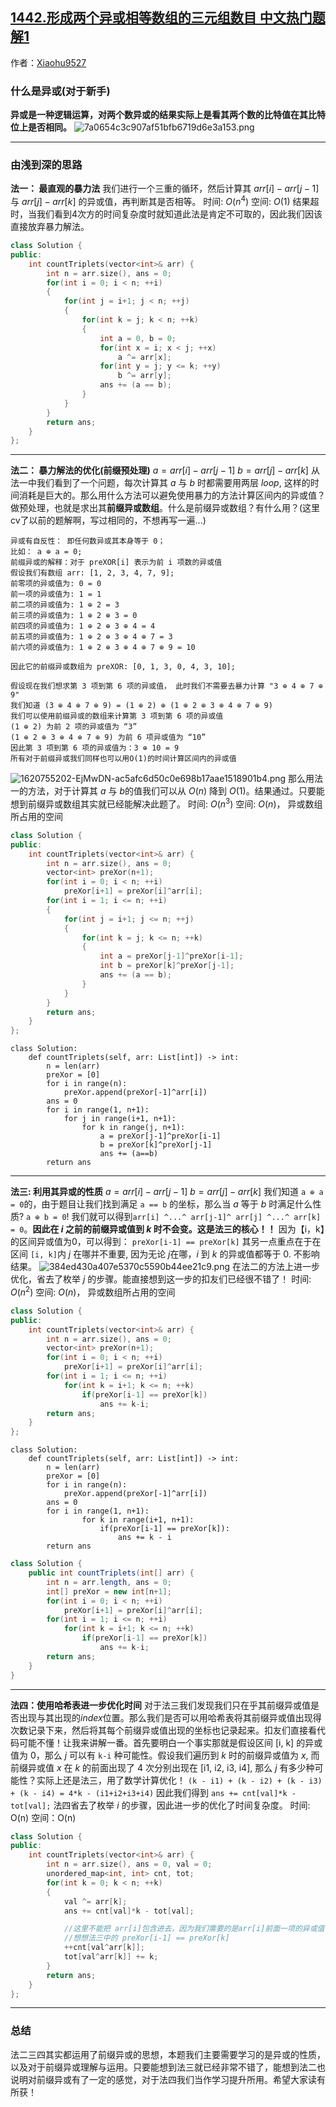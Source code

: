 ## [1442.形成两个异或相等数组的三元组数目 中文热门题解1](https://leetcode.cn/problems/count-triplets-that-can-form-two-arrays-of-equal-xor/solutions/100000/xin-shou-pian-qian-ru-shen-chu-xi-lie-1-cnk37)

作者：[Xiaohu9527](https://leetcode.cn/u/Xiaohu9527)

### 什么是异或(对于新手)
**异或是一种逻辑运算，对两个数异或的结果实际上是看其两个数的比特值在其比特位上是否相同。**
![7a0654c3c907af51bfb6719d6e3a153.png](https://pic.leetcode-cn.com/1621272774-MTxIdf-7a0654c3c907af51bfb6719d6e3a153.png)
********
### 由浅到深的思路
**法一： 最直观的暴力法**
我们进行一个三重的循环，然后计算其 $arr[i] - arr[j-1]$ 与 $arr[j] - arr[k]$ 的异或值，再判断其是否相等。
时间: $O(n^4)$
空间: $O(1)$
结果超时，当我们看到$4$次方的时间复杂度时就知道此法是肯定不可取的，因此我们因该直接放弃暴力解法。
```cpp
class Solution {
public:
    int countTriplets(vector<int>& arr) {
        int n = arr.size(), ans = 0;
        for(int i = 0; i < n; ++i)
        {
            for(int j = i+1; j < n; ++j)
            {
                for(int k = j; k < n; ++k)
                {
                    int a = 0, b = 0;
                    for(int x = i; x < j; ++x)
                        a ^= arr[x];
                    for(int y = j; y <= k; ++y)
                        b ^= arr[y];
                    ans += (a == b);
                }
            }
        }
        return ans;
    }
};
```
*****************
**法二： 暴力解法的优化(前缀预处理)**
$a = arr[i] - arr[j-1]$
$b = arr[j] - arr[k]$
从法一中我们看到了一个问题，每次计算其 $a$ 与 $b$ 时都需要用两层 $loop$, 这样的时间消耗是巨大的。那么用什么方法可以避免使用暴力的方法计算区间内的异或值？做预处理，也就是求出其**前缀异或数组**。什么是前缀异或数组？有什么用？(这里cv了以前的题解啊，写过相同的，不想再写一遍...)
```
异或有自反性： 即任何数异或其本身等于 0；
比如： a ⊕ a = 0;
前缀异或的解释：对于 preXOR[i] 表示为前 i 项数的异或值
假设我们有数组 arr: [1, 2, 3, 4, 7, 9]; 
前零项的异或值为: 0 = 0
前一项的异或值为: 1 = 1
前二项的异或值为: 1 ⊕ 2 = 3
前三项的异或值为: 1 ⊕ 2 ⊕ 3 = 0
前四项的异或值为: 1 ⊕ 2 ⊕ 3 ⊕ 4 = 4
前五项的异或值为: 1 ⊕ 2 ⊕ 3 ⊕ 4 ⊕ 7 = 3
前六项的异或值为: 1 ⊕ 2 ⊕ 3 ⊕ 4 ⊕ 7 ⊕ 9 = 10

因此它的前缀异或数组为 preXOR: [0, 1, 3, 0, 4, 3, 10];

假设现在我们想求第 3 项到第 6 项的异或值， 此时我们不需要去暴力计算 "3 ⊕ 4 ⊕ 7 ⊕ 9"
我们知道 (3 ⊕ 4 ⊕ 7 ⊕ 9) = (1 ⊕ 2) ⊕ (1 ⊕ 2 ⊕ 3 ⊕ 4 ⊕ 7 ⊕ 9) 
我们可以使用前缀异或的数组来计算第 3 项到第 6 项的异或值
(1 ⊕ 2) 为前 2 项的异或值为 “3”
(1 ⊕ 2 ⊕ 3 ⊕ 4 ⊕ 7 ⊕ 9) 为前 6 项异或值为 “10”
因此第 3 项到第 6 项的异或值为：3 ⊕ 10 = 9
所有对于前缀异或我们同样也可以用O(1)的时间计算区间内的异或值
```
![1620755202-EjMwDN-ac5afc6d50c0e698b17aae1518901b4.png](https://pic.leetcode-cn.com/1621273775-sKfIKu-1620755202-EjMwDN-ac5afc6d50c0e698b17aae1518901b4.png)
那么用法一的方法，对于计算其 $a$ 与 $b$的值我们可以从 $O(n)$ 降到 $O(1)$。结果通过。只要能想到前缀异或数组其实就已经能解决此题了。
时间: $O(n^3)$
空间: $O(n)$， 异或数组所占用的空间
```cpp []
class Solution {
public:
    int countTriplets(vector<int>& arr) {
        int n = arr.size(), ans = 0;
        vector<int> preXor(n+1);
        for(int i = 0; i < n; ++i)
            preXor[i+1] = preXor[i]^arr[i];
        for(int i = 1; i <= n; ++i)
        {
            for(int j = i+1; j <= n; ++j)
            {
                for(int k = j; k <= n; ++k)
                {
                    int a = preXor[j-1]^preXor[i-1];
                    int b = preXor[k]^preXor[j-1];
                    ans += (a == b);
                }
            }
        }
        return ans;
    }
};
```
```python3 []
class Solution:
    def countTriplets(self, arr: List[int]) -> int:
        n = len(arr)
        preXor = [0]
        for i in range(n):
            preXor.append(preXor[-1]^arr[i])
        ans = 0
        for i in range(1, n+1):
            for j in range(i+1, n+1):
                for k in range(j, n+1):
                    a = preXor[j-1]^preXor[i-1]
                    b = preXor[k]^preXor[j-1]
                    ans += (a==b)
        return ans
```
***************************
**法三: 利用其异或的性质**
$a = arr[i] - arr[j-1]$
$b = arr[j] - arr[k]$
我们知道 `a ⊕ a = 0`的，由于题目让我们找到满足 `a == b` 的坐标，那么当 $a$ 等于 $b$ 时满足什么性质? `a ⊕ b = 0`! 我们就可以得到`arr[i] ^...^ arr[j-1]^ arr[j] ^...^ arr[k] = 0`。**因此在 $i$ 之前的前缀异或值到 $k$ 时不会变。这是法三的核心！！**
 因为【i，k】的区间异或值为0，可以得到： `preXor[i-1] == preXor[k]` 
其另一点重点在于在区间 `[i, k]`内 $j$ 在哪并不重要, 因为无论 $j$在哪，$i$ 到 $k$ 的异或值都等于 0. 不影响结果。
![384ed430a407e5370c5590b44ee21c9.png](https://pic.leetcode-cn.com/1621275894-bLqcng-384ed430a407e5370c5590b44ee21c9.png)
在法二的方法上进一步优化，省去了枚举 $j$ 的步骤。能直接想到这一步的扣友们已经很不错了！
时间: $O(n^2)$
空间: $O(n)$， 异或数组所占用的空间
```cpp []
class Solution {
public:
    int countTriplets(vector<int>& arr) {
        int n = arr.size(), ans = 0;
        vector<int> preXor(n+1);
        for(int i = 0; i < n; ++i)
            preXor[i+1] = preXor[i]^arr[i];
        for(int i = 1; i <= n; ++i)
            for(int k = i+1; k <= n; ++k)
                if(preXor[i-1] == preXor[k])
                    ans += k-i;
        return ans;
    }
};
```
```python3 []
class Solution:
    def countTriplets(self, arr: List[int]) -> int:
        n = len(arr)
        preXor = [0]
        for i in range(n):
            preXor.append(preXor[-1]^arr[i])
        ans = 0
        for i in range(1, n+1):
                for k in range(i+1, n+1):
                    if(preXor[i-1] == preXor[k]):
                        ans += k - i
        return ans
```
```java []
class Solution {
    public int countTriplets(int[] arr) {
        int n = arr.length, ans = 0;
        int[] preXor = new int[n+1];
        for(int i = 0; i < n; ++i)
            preXor[i+1] = preXor[i]^arr[i];
        for(int i = 1; i <= n; ++i)
            for(int k = i+1; k <= n; ++k)
                if(preXor[i-1] == preXor[k])
                    ans += k-i;
        return ans;
    }
}
```
******************
**法四：使用哈希表进一步优化时间**
对于法三我们发现我们只在乎其前缀异或值是否出现与其出现的$index$位置。那么我们是否可以用哈希表将其前缀异或值出现得次数记录下来，然后将其每个前缀异或值出现的坐标也记录起来。扣友们直接看代码可能不懂！让我来讲解一番。首先要明白一个事实那就是假设区间 [i, k] 的异或值为 0，那么 $j$ 可以有 `k-i` 种可能性。假设我们遍历到 $k$ 时的前缀异或值为 $x$, 而前缀异或值 $x$ 在 $k$ 的前面出现了 4 次分别出现在 [i1, i2, i3, i4], 那么 $j$ 有多少种可能性？实际上还是法三，用了数学计算优化！
`(k - i1) + (k - i2) + (k - i3) + (k - i4) = 4*k - (i1+i2+i3+i4)`
因此我们得到 `ans += cnt[val]*k - tot[val];`
法四省去了枚举 $i$ 的步骤，因此进一步的优化了时间复杂度。
时间: O(n)
空间：O(n)
```cpp
class Solution {
public:
    int countTriplets(vector<int>& arr) {
        int n = arr.size(), ans = 0, val = 0;
        unordered_map<int, int> cnt, tot;
        for(int k = 0; k < n; ++k)
        {
            val ^= arr[k];
            ans += cnt[val]*k - tot[val];

            //这里不能把 arr[i]包含进去，因为我们需要的是arr[i]前面一项的异或值
            //想想法三中的 preXor[i-1] == preXor[k]
            ++cnt[val^arr[k]];
            tot[val^arr[k]] += k;
        }
        return ans;
    }
};
```
**************
### 总结
法二三四其实都运用了前缀异或的思想，本题我们主要需要学习的是异或的性质，以及对于前缀异或理解与运用。只要能想到法三就已经非常不错了，能想到法二也说明对前缀异或有了一定的感觉，对于法四我们当作学习提升所用。希望大家读有所获！

